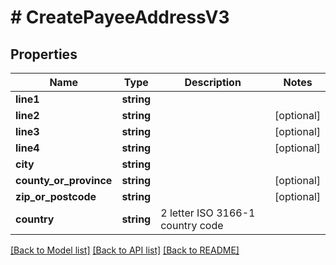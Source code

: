 # # CreatePayeeAddressV3

## Properties

Name | Type | Description | Notes
------------ | ------------- | ------------- | -------------
**line1** | **string** |  |
**line2** | **string** |  | [optional]
**line3** | **string** |  | [optional]
**line4** | **string** |  | [optional]
**city** | **string** |  |
**county_or_province** | **string** |  | [optional]
**zip_or_postcode** | **string** |  | [optional]
**country** | **string** | 2 letter ISO 3166-1 country code |

[[Back to Model list]](../../README.md#models) [[Back to API list]](../../README.md#endpoints) [[Back to README]](../../README.md)
